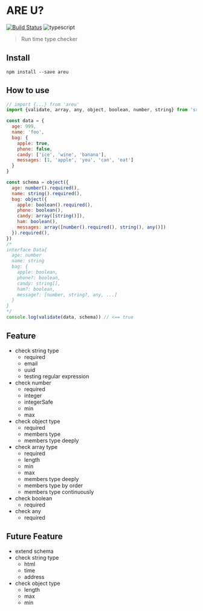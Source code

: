 # ARE U?
[![Build Status](https://travis-ci.org/bichikim/areu.svg?branch=master)](https://travis-ci.org/bichikim/areu)
![typescript][typescript]

[typescript]:https://img.shields.io/badge/typescript-2.7.*-blue.svg

> Run time type checker

## Install
``
npm install --save areu
``

## How to use
````javascript
// import {...} from 'areu'
import {validate, array, any, object, boolean, number, string} from 'src/index'

const data = {
  age: 999,
  name: 'foo',
  bag: {
    apple: true,
    phone: false,
    candy: ['ice', 'wine', 'banana'],
    messages: [1, 'apple', 'you', 'can', 'eat']
  }
}

const schema = object({
  age: number().required(),
  name: string().required(),
  bag: object({
    apple: boolean().required(),
    phone: boolean(),
    candy: array([string()]),
    ham: boolean(),
    messages: array([number().required(), string(), any()])
  }).required(),
})
/*
interface Data{
  age: number
  name: string
  bag: {
    apple: boolean,
    phone?: boolean,
    candy: string[],
    ham?: boolean,
    message?: [number, string?, any, ...]
  }
}
*/
console.log(validate(data, schema)) // <== true

````

## Feature
* check string type
  * required
  * email
  * uuid
  * testing regular expression 
* check number
  * required
  * integer
  * integerSafe
  * min
  * max
* check object type
  * required
  * members type
  * members type deeply 
* check array type
  * required
  * length
  * min
  * max
  * members type deeply
  * members type by order
  * members type continuously
* check boolean
  * required
* check any
  * required


## Future Feature
* extend schema
* check string type
  * html
  * time
  * address
* check object type
  * length
  * max
  * min
